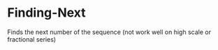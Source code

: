 # Finding-Next
Finds the next number of the sequence (not work well on high scale or fractional series)
